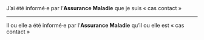<!---->J’ai été informé·e par l’<b>Assurance Maladie</b> que je suis « cas contact »

---

<!---->Il ou elle a été informé·e par l’<b>Assurance Maladie</b> qu’il ou elle est « cas contact »
